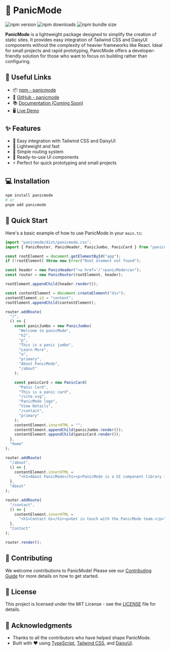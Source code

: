 # 🚨 PanicMode

![npm version](https://img.shields.io/npm/v/panicmode.svg)
![npm downloads](https://img.shields.io/npm/dt/panicmode.svg)
![npm bundle size](https://img.shields.io/bundlephobia/min/panicmode.svg)

**PanicMode** is a lightweight package designed to simplify the creation of static sites. It provides easy integration of Tailwind CSS and DaisyUI components without the complexity of heavier frameworks like React. Ideal for small projects and rapid prototyping, PanicMode offers a developer-friendly solution for those who want to focus on building rather than configuring.

## 🔗 Useful Links

- 📦 [npm - panicmode](https://www.npmjs.com/package/panicmode)
- 🐙 [GitHub - panicmode](https://github.com/matthieuGravy/panicmode)
- 📚 [Documentation (Coming Soon)](https://github.com/matthieuGravy/panicmode-doc)
- 🖥️ [Live Demo](https://panicmode-example.vercel.app/)

## ✨ Features

- 🎨 Easy integration with Tailwind CSS and DaisyUI
- 🚀 Lightweight and fast
- 🧭 Simple routing system
- 🧩 Ready-to-use UI components
- ⚡ Perfect for quick prototyping and small projects

## 💻 Installation

```sh
npm install panicmode
# or
pnpm add panicmode
```

## 🚀 Quick Start

Here's a basic example of how to use PanicMode in your `main.ts`:

```typescript
import "panicmode/dist/panicmode.css";
import { PanicRouter, PanicHeader, PanicJumbo, PanicCard } from "panicmode";

const rootElement = document.getElementById("app");
if (!rootElement) throw new Error("Root element not found");

const header = new PanicHeader("<a href='/'>panicMode</a>");
const router = new PanicRouter(rootElement, header);

rootElement.appendChild(header.render());

const contentElement = document.createElement("div");
contentElement.id = "content";
rootElement.appendChild(contentElement);

router.addRoute(
  "/",
  () => {
    const panicJumbo = new PanicJumbo(
      "Welcome to panicMode",
      "h2",
      "p",
      "This is a panic jumbo",
      "Learn More",
      "a",
      "primary",
      "About PanicMode",
      "/about"
    );

    const panicCard = new PanicCard(
      "Panic Card",
      "This is a panic card",
      "/vite.svg",
      "PanicMode logo",
      "View Details",
      "/contact",
      "primary"
    );
    contentElement.innerHTML = "";
    contentElement.appendChild(panicJumbo.render());
    contentElement.appendChild(panicCard.render());
  },
  "Home"
);

router.addRoute(
  "/about",
  () => {
    contentElement.innerHTML =
      "<h1>About PanicMode</h1><p>PanicMode is a UI component library for quick prototyping.</p>";
  },
  "About"
);

router.addRoute(
  "/contact",
  () => {
    contentElement.innerHTML =
      "<h1>Contact Us</h1><p>Get in touch with the PanicMode team.</p>";
  },
  "Contact"
);

router.render();
```

## 🤝 Contributing

We welcome contributions to PanicMode! Please see our [Contributing Guide](CONTRIBUTING.md) for more details on how to get started.

## 📄 License

This project is licensed under the MIT License - see the [LICENSE](LICENSE) file for details.

## 🙏 Acknowledgments

- Thanks to all the contributors who have helped shape PanicMode.
- Built with ❤️ using [TypeScript](https://www.typescriptlang.org/), [Tailwind CSS](https://tailwindcss.com/), and [DaisyUI](https://daisyui.com/).
